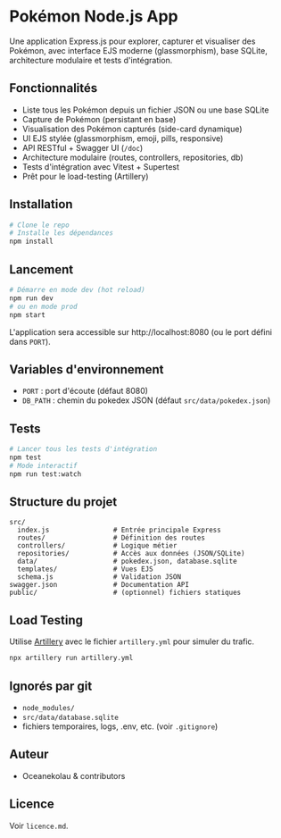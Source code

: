 # Pokémon Node.js App

Une application Express.js pour explorer, capturer et visualiser des Pokémon, avec interface EJS moderne (glassmorphism), base SQLite, architecture modulaire et tests d'intégration.

## Fonctionnalités
- Liste tous les Pokémon depuis un fichier JSON ou une base SQLite
- Capture de Pokémon (persistant en base)
- Visualisation des Pokémon capturés (side-card dynamique)
- UI EJS stylée (glassmorphism, emoji, pills, responsive)
- API RESTful + Swagger UI (`/doc`)
- Architecture modulaire (routes, controllers, repositories, db)
- Tests d'intégration avec Vitest + Supertest
- Prêt pour le load-testing (Artillery)

## Installation

```sh
# Clone le repo
# Installe les dépendances
npm install
```

## Lancement

```sh
# Démarre en mode dev (hot reload)
npm run dev
# ou en mode prod
npm start
```

L'application sera accessible sur http://localhost:8080 (ou le port défini dans `PORT`).

## Variables d'environnement
- `PORT` : port d'écoute (défaut 8080)
- `DB_PATH` : chemin du pokedex JSON (défaut `src/data/pokedex.json`)

## Tests

```sh
# Lancer tous les tests d'intégration
npm test
# Mode interactif
npm run test:watch
```

## Structure du projet

```
src/
  index.js                # Entrée principale Express
  routes/                 # Définition des routes
  controllers/            # Logique métier
  repositories/           # Accès aux données (JSON/SQLite)
  data/                   # pokedex.json, database.sqlite
  templates/              # Vues EJS
  schema.js               # Validation JSON
swagger.json              # Documentation API
public/                   # (optionnel) fichiers statiques
```

## Load Testing

Utilise [Artillery](https://artillery.io/) avec le fichier `artillery.yml` pour simuler du trafic.

```sh
npx artillery run artillery.yml
```

## Ignorés par git
- `node_modules/`
- `src/data/database.sqlite`
- fichiers temporaires, logs, .env, etc. (voir `.gitignore`)

## Auteur
- Oceanekolau & contributors

## Licence
Voir `licence.md`.
